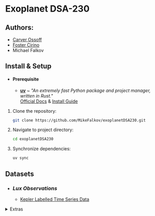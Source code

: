 # Exoplanet DSA-230

## Authors:
- [Carver Ossoff](https://github.com/carveross)
- [Foster Cirino](https://github.com/Badkad)
- Michael Falkov

## Install & Setup
 
- #### Prerequisite
  - [**uv**](https://github.com/astral-sh/uv) ~ *"An extremely fast Python package and project manager, written in Rust."*   
  [Official Docs](https://docs.astral.sh/uv/) & [Install Guide](https://docs.astral.sh/uv/getting-started/installation/)

1. Clone the repository:
   ```bash
   git clone https://github.com/MikeFalkov/exoplanetDSA230.git
   ```
2. Navigate to project directory:
   ```bash
   cd exoplanetDSA230
   ```
3. Synchronize dependencies:
   ```bash
   uv sync
   ```

## Datasets
- ### *Lux Observations*
  - [Kepler Labelled Time Series Data](https://www.kaggle.com/datasets/keplersmachines/kepler-labelled-time-series-data)
<details>
<summary>Extras</summary>

#### *More Exoplanet Data*
- [Open Exoplanet Catalogue](https://www.kaggle.com/datasets/mrisdal/open-exoplanet-catalogue)  
- [Kepler Exoplanet Search Results](https://www.kaggle.com/datasets/nasa/kepler-exoplanet-search-results/data)  
- [NASA Exoplanets Dataset](https://www.kaggle.com/datasets/adityamishraml/nasaexoplanets)  
- [Kepler Confirmed Planets Dataset](https://www.kaggle.com/datasets/melissamonfared/kepler-confirmed-planets)
</details>
